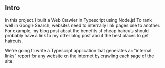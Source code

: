 ## Intro

In this project, I built a Web Crawler in Typescript using Node.js! To rank well in Google Search, websites need to internally link pages one to another. For example, my blog post about the benefits of cheap haircuts should probably have a link to my other blog post about the best places to get haircuts.

We're going to write a Typescript application that generates an "internal links" report for any website on the internet by crawling each page of the site.
